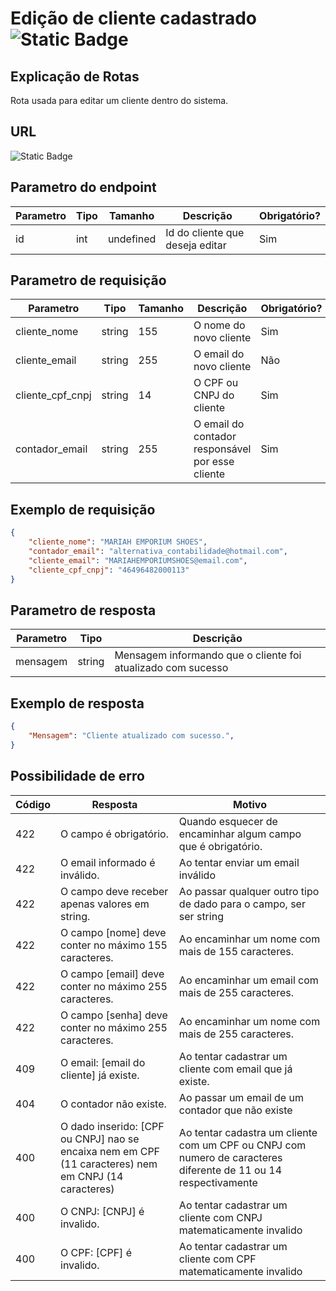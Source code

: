 # Edição de cliente cadastrado![Static Badge](https://img.shields.io/badge/Rota_autenticada-49CC90)

## Explicação de Rotas

Rota usada para editar um cliente dentro do sistema.

## URL

![Static Badge](https://img.shields.io/badge/PUT-%2Fapi%2Fv1%2Finterno%2Fcliente%2Fedicao%2F{id}-%23FCA130)

## Parametro do endpoint

| Parametro | Tipo | Tamanho   | Descrição                        | Obrigatório? |
|-----------|------|-----------|----------------------------------|--------------|
| id        | int  | undefined | Id do cliente que deseja editar  | Sim          |

## Parametro de requisição

| Parametro        | Tipo   | Tamanho | Descrição                                        | Obrigatório? |
|------------------|--------|---------|--------------------------------------------------|--------------|
| cliente_nome     | string | 155     | O nome do novo cliente                           | Sim          |
| cliente_email    | string | 255     | O email do novo cliente                          | Não          |
| cliente_cpf_cnpj | string | 14      | O CPF ou CNPJ do cliente                         | Sim          |
| contador_email   | string | 255     | O email do contador responsável por esse cliente | Sim          |

## Exemplo de requisição

```json
{
    "cliente_nome": "MARIAH EMPORIUM SHOES",
    "contador_email": "alternativa_contabilidade@hotmail.com",
    "cliente_email": "MARIAHEMPORIUMSHOES@email.com",
    "cliente_cpf_cnpj": "46496482000113"
}
```

## Parametro de resposta

| Parametro | Tipo   | Descrição                                                     |
|-----------|--------|---------------------------------------------------------------|
| mensagem  | string | Mensagem informando que o cliente foi atualizado com sucesso  |

## Exemplo de resposta

```json
{
    "Mensagem": "Cliente atualizado com sucesso.",
}
```

## Possibilidade de erro

| Código | Resposta                                                                                             | Motivo                                                                                                          |
|--------|------------------------------------------------------------------------------------------------------|-----------------------------------------------------------------------------------------------------------------|
| 422    | O campo é obrigatório.                                                                               | Quando esquecer de encaminhar algum campo que é obrigatório.                                                    |
| 422    | O email informado é inválido.                                                                        | Ao tentar enviar um email inválido                                                                              |
| 422    | O campo deve receber apenas valores em string.                                                       | Ao passar qualquer outro tipo de dado para o campo, ser ser string                                              |
| 422    | O campo [nome] deve conter no máximo 155 caracteres.                                                 | Ao encaminhar um nome com mais de 155 caracteres.                                                               |
| 422    | O campo [email] deve conter no máximo 255 caracteres.                                                | Ao encaminhar um email com mais de 255 caracteres.                                                              |
| 422    | O campo [senha] deve conter no máximo 255 caracteres.                                                | Ao encaminhar um nome com mais de 255 caracteres.                                                               |
| 409    | O email: [email do cliente] já existe.                                                               | Ao tentar cadastrar um cliente com email que já existe.                                                         |
| 404    | O contador não existe.                                                                               | Ao passar um email de um contador que não existe                                                                |
| 400    | O dado inserido: [CPF ou CNPJ] nao se encaixa nem em CPF (11 caracteres) nem em CNPJ (14 caracteres) | Ao tentar cadastra um cliente com um CPF ou CNPJ com numero de caracteres diferente de 11 ou 14 respectivamente |
| 400    | O CNPJ: [CNPJ] é invalido.                                                                           | Ao tentar cadastrar um cliente com CNPJ matematicamente invalido                                                |
| 400    | O CPF: [CPF] é invalido.                                                                             | Ao tentar cadastrar um cliente com CPF matematicamente invalido                                                 |
